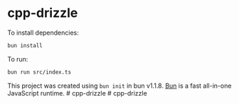 # cpp-drizzle

To install dependencies:

```bash
bun install
```

To run:

```bash
bun run src/index.ts
```

This project was created using `bun init` in bun v1.1.8. [Bun](https://bun.sh) is a fast all-in-one JavaScript runtime.
#   c p p - d r i z z l e  
 #   c p p - d r i z z l e  
 